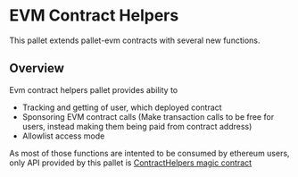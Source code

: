 # EVM Contract Helpers

This pallet extends pallet-evm contracts with several new functions.

## Overview

Evm contract helpers pallet provides ability to

- Tracking and getting of user, which deployed contract
- Sponsoring EVM contract calls (Make transaction calls to be free for users, instead making them being paid from contract address)
- Allowlist access mode

As most of those functions are intented to be consumed by ethereum users, only API provided by this pallet is [ContractHelpers magic contract](./src/stubs/ContractHelpers.sol)